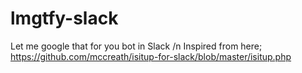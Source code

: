 # lmgtfy-slack
Let me google that for you bot in Slack /n
Inspired from here; https://github.com/mccreath/isitup-for-slack/blob/master/isitup.php
